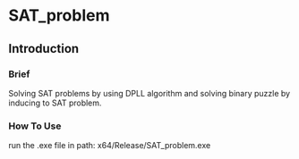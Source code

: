 # SAT_problem
## Introduction
### Brief  
Solving SAT problems by using DPLL algorithm and solving binary puzzle by inducing to SAT problem.
### How To Use
run the .exe file in path: x64/Release/SAT_problem.exe